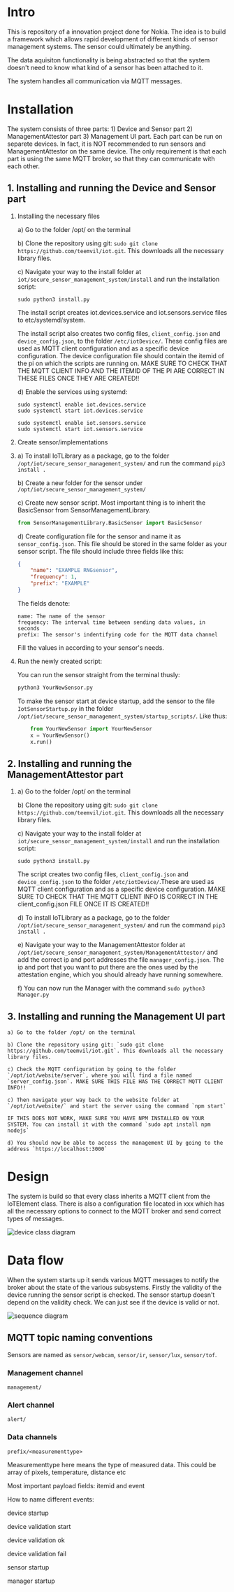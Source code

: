 # Intro

This is repository of a innovation project done for Nokia. The idea is to build a framework which allows rapid development of different kinds of sensor management systems. The sensor could ultimately be anything. 

The data aquisiton functionality is being abstracted so that the system doesn't need to know what kind of a sensor has been attached to it.

The system handles all communication via MQTT messages. 

# Installation

The system consists of three parts: 1) Device and Sensor part 2) ManagementAttestor part 3) Management UI part. Each part can be run on separete devices. In fact, it is NOT recommended to run sensors and ManagementAttestor on the same device. The only requirement is that each part is using the same MQTT broker, so that they can communicate with each other.

## 1. Installing and running the Device and Sensor part

1.  Installing the necessary files

	a) Go to the folder /opt/ on the terminal

    b) Clone the repository using git: `sudo git clone https://github.com/teemvil/iot.git`. This downloads all the necessary library files.
    
    c) Navigate your way to the install folder at `iot/secure_sensor_management_system/install` and run the installation script: 
    ```
    sudo python3 install.py
    ```

    The install script creates iot.devices.service and iot.sensors.service files to etc/systemd/system. 
	
	The install script also creates two config files, `client_config.json` and `device_config.json`, to the folder `/etc/iotDevice/`. These config files are used as MQTT client configuration and as a specific device configuration. The device configuration file should contain the itemid of the pi on which the scripts are running on. MAKE SURE TO CHECK THAT THE MQTT CLIENT INFO AND THE ITEMID OF THE PI ARE CORRECT IN THESE FILES ONCE THEY ARE CREATED!!
    
    d) Enable the services using systemd:

    ```
    sudo systemctl enable iot.devices.service
    sudo systemctl start iot.devices.service
    ```

    ```
    sudo systemctl enable iot.sensors.service
    sudo systemctl start iot.sensors.service
    ```

2. Create sensor/implementations 

1.  a) To install IoTLibrary as a package, go to the folder `/opt/iot/secure_sensor_management_system/` and run the command `pip3 install .` 

    b) Create a new folder for the sensor under `/opt/iot/secure_sensor_management_system/`

    c) Create new sensor script. Most important thing is to inherit the BasicSensor from SensorManagementLibrary.
    
    ```python
    from SensorManagementLibrary.BasicSensor import BasicSensor
    ```

    d) Create configuration file for the sensor and name it as `sensor_config.json`. This file should be stored in the same folder as your sensor script. The file should include three fields like this:
    ```json
    {
        "name": "EXAMPLE RNGsensor",
        "frequency": 1,
        "prefix": "EXAMPLE"
    } 
    ```
	The fields denote:
	```
	name: The name of the sensor 
	frequency: The interval time between sending data values, in seconds
	prefix: The sensor's indentifying code for the MQTT data channel 
	```
    
    Fill the values in according to your sensor's needs.


3. Run the newly created script:

	You can run the sensor straight from the terminal thusly:
	```bash
	python3 YourNewSensor.py
	```
    
	To make the sensor start at device startup, add the sensor to the file `IotSensorStartup.py` in the folder `/opt/iot/secure_sensor_management_system/startup_scripts/`.	
	Like thus:
    ```python
        from YourNewSensor import YourNewSensor
        x = YourNewSensor()
        x.run()
    ```

## 2. Installing and running the ManagementAttestor part

1.  a) Go to the folder /opt/ on the terminal

    b) Clone the repository using git: `sudo git clone https://github.com/teemvil/iot.git`. This downloads all the necessary library files.
	
	c) Navigate your way to the install folder at `iot/secure_sensor_management_system/install` and run the installation script: 
    ```
    sudo python3 install.py
    ```

    The script creates two config files, `client_config.json` and `device_config.json` to the folder `/etc/iotDevice/`.These are used as MQTT client configuration and as a specific device configuration. MAKE SURE TO CHECK THAT THE MQTT CLIENT INFO IS CORRECT IN THE client_config.json FILE ONCE IT IS CREATED!!
	
	d) To install IoTLibrary as a package, go to the folder `/opt/iot/secure_sensor_management_system/` and run the command `pip3 install .`
	
	e) Navigate your way to the ManagementAttestor folder at `/opt/iot/secure_sensor_management_system/ManagementAttestor/` and add the correct ip and port addresses the file `manager_config.json`. The ip and port that you want to put there are the ones used by the attestation engine, which you should already have running somewhere.
	
	f) You can now run the Manager with the command `sudo python3 Manager.py`
	

## 3. Installing and running the Management UI part

    a) Go to the folder /opt/ on the terminal

    b) Clone the repository using git: `sudo git clone https://github.com/teemvil/iot.git`. This downloads all the necessary library files.
	
	c) Check the MQTT configuration by going to the folder `/opt/iot/website/server`, where you will find a file named `server_config.json`. MAKE SURE THIS FILE HAS THE CORRECT MQTT CLIENT INFO!!
	
	c) Then navigate your way back to the website folder at `/opt/iot/website/` and start the server using the command `npm start` 
	
	IF THIS DOES NOT WORK, MAKE SURE YOU HAVE NPM INSTALLED ON YOUR SYSTEM. You can install it with the command `sudo apt install npm nodejs` 
	
	d) You should now be able to access the management UI by going to the address `https://localhost:3000`




# Design

The system is build so that every class inherits a MQTT client from the IoTElement class. There is also a configuration file located in xxx which has all the necessary options to connect to the MQTT broker and send correct types of messages.

![device class diagram](documentation/pics/insidedevice.JPG)

# Data flow

When the system starts up it sends various MQTT messages to notify the broker about the state of the various subsystems. Firstly the validity of the device running the sensor script is checked. The sensor startup doesn't depend on the validity check. We can just see if the device is valid or not. 

![sequence diagram](documentation/pics/devicesequence.JPG)

## MQTT topic naming conventions

Sensors are named as `sensor/webcam`, `sensor/ir`, `sensor/lux`, `sensor/tof`.

### Management channel
```
management/
```

### Alert channel
```
alert/
```

### Data channels
```
prefix/<measurementtype>
```
Measurementtype here means the type of measured data. This could be array of pixels, temperature, distance etc


Most important payload fields:
itemid and event

How to name different events:

device startup

device validation start

device validation ok

device validation fail

sensor startup

manager startup
